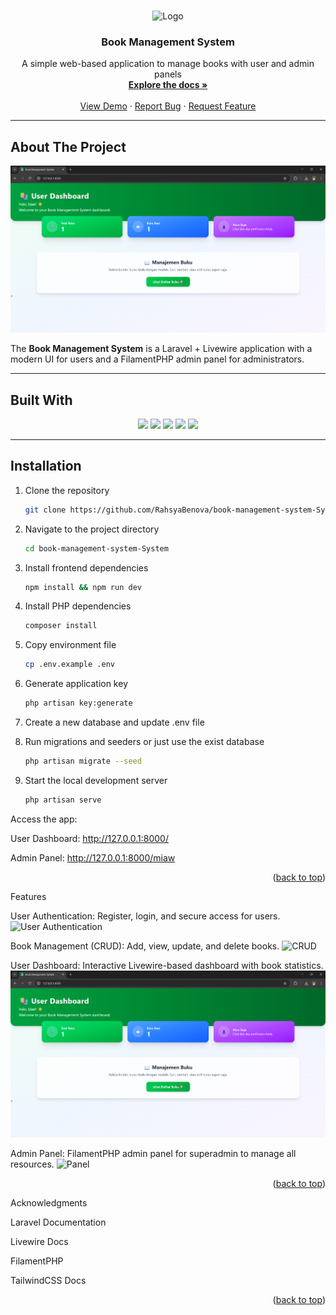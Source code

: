 <a id="readme-top"></a>

<br />
<div align="center">
  <img src="assets/dist/img/favicon.ico" alt="Logo" width="100" height="100">

  <h3 align="center">Book Management System</h3>

  <p align="center">
    A simple web-based application to manage books with user and admin panels
    <br />
    <a href="https://github.com/RahsyaBenova/book-management-system"><strong>Explore the docs »</strong></a>
    <br />
    <br />
    <a href="https://github.com/RahsyaBenova/book-management-system">View Demo</a>
    ·
    <a href="https://github.com/RahsyaBenova/book-management-system/issues/new?labels=bug&template=bug-report---.md">Report Bug</a>
    ·
    <a href="https://github.com/RahsyaBenova/book-management-system/issues/new?labels=enhancement&template=feature-request---.md">Request Feature</a>
  </p>
</div>

---

## About The Project

![Dashboard Screenshot](assets/dist/img/dashboard.png)

The **Book Management System** is a Laravel + Livewire application with a modern UI for users and a FilamentPHP admin panel for administrators.

---

## Built With

<p align="center">
  <img src="https://img.shields.io/badge/Laravel-FF2D20?style=for-the-badge&logo=laravel&logoColor=white" />
  <img src="https://img.shields.io/badge/Livewire-4B32C3?style=for-the-badge&logo=livewire&logoColor=white" />
  <img src="https://img.shields.io/badge/TailwindCSS-06B6D4?style=for-the-badge&logo=tailwindcss&logoColor=white" />
  <img src="https://img.shields.io/badge/MySQL-4479A1?style=for-the-badge&logo=mysql&logoColor=white" />
  <img src="https://img.shields.io/badge/FilamentPHP-0088CC?style=for-the-badge&logo=php&logoColor=white" />
</p>

---

## Installation


1. Clone the repository

   ```sh
   git clone https://github.com/RahsyaBenova/book-management-system-System.git

2. Navigate to the project directory
   ```sh
   cd book-management-system-System
3. Install frontend dependencies
   ```sh
   npm install && npm run dev
4. Install PHP dependencies
   ```sh
   composer install
5. Copy environment file
   ```sh
   cp .env.example .env
6. Generate application key
   ```sh
   php artisan key:generate
7. Create a new database and update .env file
9. Run migrations and seeders or just use the exist database
   ```sh
   php artisan migrate --seed
10. Start the local development server
    ```sh
    php artisan serve
Access the app:

User Dashboard: http://127.0.0.1:8000/

Admin Panel: http://127.0.0.1:8000/miaw

<p align="right">(<a href="#readme-top">back to top</a>)</p> 

<!-- FEATURES -->
Features

User Authentication: Register, login, and secure access for users.
![User Authentication](assets/dist/img/auth.png)

Book Management (CRUD): Add, view, update, and delete books.
![CRUD](assets/dist/img/crud.png)

User Dashboard: Interactive Livewire-based dashboard with book statistics.
![Dashboard Screenshot](assets/dist/img/dashboard.png)

Admin Panel: FilamentPHP admin panel for superadmin to manage all resources.
![Panel](assets/dist/img/panel.png)

<p align="right">(<a href="#readme-top">back to top</a>)</p> 
<!-- ACKNOWLEDGMENTS -->
Acknowledgments

Laravel Documentation

Livewire Docs

FilamentPHP

TailwindCSS Docs

<p align="right">(<a href="#readme-top">back to top</a>)</p> <!-- MARKDOWN LINKS & IMAGES -->